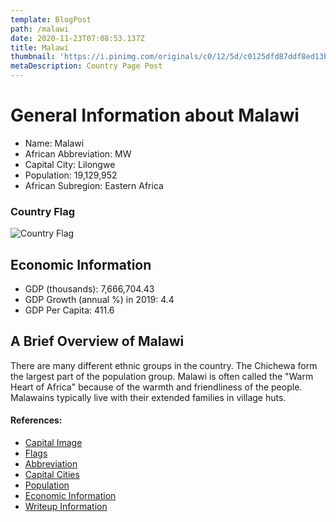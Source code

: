 ```yaml
---
template: BlogPost
path: /malawi
date: 2020-11-23T07:08:53.137Z
title: Malawi
thumbnail: 'https://i.pinimg.com/originals/c0/12/5d/c0125dfd87ddf8ed13b626feeff771de.jpg'
metaDescription: Country Page Post
---
```


# General Information about Malawi

- Name: Malawi
- African Abbreviation: MW
- Capital City: Lilongwe
- Population: 19,129,952
- African Subregion: Eastern Africa

### Country Flag
![Country Flag](https://raw.githubusercontent.com/hjnilsson/country-flags/master/png1000px/mw.png)

## Economic Information
 - GDP (thousands): 7,666,704.43
 - GDP Growth (annual %) in 2019: 4.4
 - GDP Per Capita: 411.6

## A Brief Overview of Malawi

There are many different ethnic groups in the country. The Chichewa form the largest part of the population group. Malawi is often called the "Warm Heart of Africa" because of the warmth and friendliness of the people. Malawains typically live with their extended families in village huts.

#### References:
- [Capital Image](https://i.pinimg.com/originals/c0/12/5d/c0125dfd87ddf8ed13b626feeff771de.jpg)
- [Flags](https://github.com/hjnilsson/country-flags)
- [Abbreviation](https://planetarynames.wr.usgs.gov/Abbreviations)
- [Capital Cities](https://www.nationsonline.org/oneworld/capitals_africa.htm)
- [Population](https://www.worldometers.info/population/countries-in-africa-by-population/)
- [Economic Information](https://data.worldbank.org/)
- [Writeup Information](https://www.earth-cultures.com/cultures/people-of-malawi)
